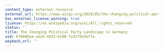 ```yaml
---
content_type: external-resource
external_url: https://www.aicgs.org/2019/05/the-changing-political-party-landscape-in-germany/
has_external_license_warning: true
license: https://en.wikipedia.org/wiki/All_rights_reserved
status: ''
title: The Changing Political Party Landscape in Germany
uid: 67608baa-aa28-4d32-b200-fa32792daf7a
wayback_url: ''
---
```

